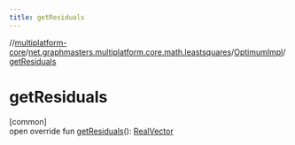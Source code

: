 ```yaml
---
title: getResiduals
---
```

//[multiplatform-core](../../../index.html)/[net.graphmasters.multiplatform.core.math.leastsquares](../index.html)/[OptimumImpl](index.html)/[getResiduals](get-residuals.html)



# getResiduals



[common]\
open override fun [getResiduals](get-residuals.html)(): [RealVector](../../net.graphmasters.multiplatform.core.math.linear/-real-vector/index.html)




